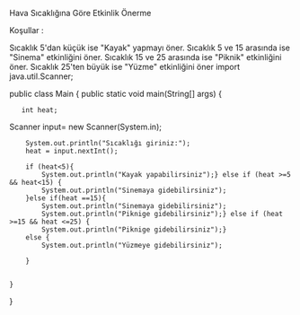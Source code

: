 Hava Sıcaklığına Göre Etkinlik Önerme

Koşullar :

Sıcaklık 5'dan küçük ise "Kayak" yapmayı öner.
Sıcaklık 5 ve 15 arasında ise "Sinema" etkinliğini öner.
Sıcaklık 15 ve 25 arasında ise "Piknik" etkinliğini öner.
Sıcaklık 25'ten büyük ise "Yüzme" etkinliğini öner
import java.util.Scanner;

public class Main {
public static void main(String[] args) {

   
       int heat;
Scanner input= new Scanner(System.in);

        System.out.println("Sıcaklığı giriniz:");
        heat = input.nextInt();
        
        if (heat<5){
            System.out.println("Kayak yapabilirsiniz");} else if (heat >=5 && heat<15) {
            System.out.println("Sinemaya gidebilirsiniz");
        }else if(heat ==15){
            System.out.println("Sinemaya gidebilirsiniz");
            System.out.println("Piknige gidebilirsiniz");} else if (heat >=15 && heat <=25) {
            System.out.println("Piknige gidebilirsiniz");}
        else {
            System.out.println("Yüzmeye gidebilirsiniz");

        }


    }
}